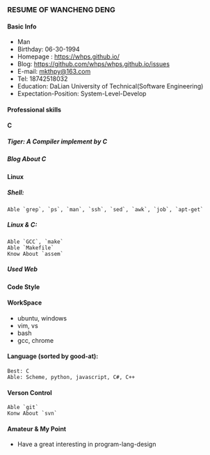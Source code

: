 ### RESUME OF WANCHENG DENG

#### Basic Info
* Man
* Birthday: 06-30-1994
* Homepage : https://whps.github.io/
* Blog: https://github.com/whps/whps.github.io/issues
* E-mail: mkthpy@163.com
* Tel: 18742518032
* Education: DaLian University of Technical(Software Engineering)
* Expectation-Position: System-Level-Develop

#### Professional skills

#### C
##### Tiger: A Compiler implement by C
##### Blog About C

#### Linux
##### Shell:
    Able `grep`, `ps`, `man`, `ssh`, `sed`, `awk`, `job`, `apt-get`

##### Linux & C:
    Able `GCC`, `make`
    Able `Makefile`
    Know About `assem`

##### Used Web

#### Code Style

#### WorkSpace
* ubuntu, windows
* vim, vs
* bash
* gcc, chrome

#### Language (sorted by good-at):
    Best: C
    Able: Scheme, python, javascript, C#, C++

#### Verson Control
    Able `git`
    Konw About `svn`

#### Amateur & My Point
* Have a great interesting in program-lang-design

